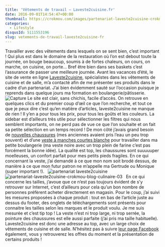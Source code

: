 ```yaml
---
title: 'Vêtements de travail – Laveste2cuisine.fr'
date: 2016-09-01T14:54:47+00:00
thumbnail: https://crokmou.com/images/partenariat-laveste2cuisine-crokmou-blog-culinaire-01.jpg
categories:
  - Lifestyle
disqusId: 5111553196
slug: vetements-de-travail-laveste2cuisine-fr
---
```


Travailler avec des vêtements dans lesquels on se sent bien, c’est important ! Qui plus est dans le domaine de la restauration où l’on est debout toute la journée, on bouge beaucoup, soumis à de fortes chaleurs, on cours, on marche, on cuisine, on porte… Bref être bien dans ses baskets c’est l’assurance de passer une meilleure journée. Avant les vacances d’été, le site de vente en ligne [Laveste2cuisine](http://www.laveste2cuisine.fr/), spécialistes dans les vêtements de cuisine et de salle, m’a contacté afin de me présenter ses produits dans le cadre d’un partenariat. J’ai bien évidemment sauté sur l’occasion puisque je reprends dans quelque jours ma formation en boulangerie/pâtisserie.   ![Capture](https://crokmou.com/images/Capture_pwlggt.png) Le site est clair, sans chichis, facile d’accès. On retrouve en quelques clics et du premier coup d’œil ce que l’on recherche, et tout ce que je peux dire c’est qu’en matière d’articles, laveste2cuisine ne manque de rien ! Il y’en a pour tous les prix, pour tous les goûts et les couleurs. La sidebar est d’ailleurs très utile pour sélectionner les filtres qui nous semblent importants, on ne perd pas de vue ce que l’on souhaite et on fait sa petite sélection en un temps record ! De mon côté j’avais grand besoin de [nouvelles chaussures](http://www.laveste2cuisine.fr/chaussures/250-chaussures-reply-upower.html) (mes anciennes avaient pris l’eau un peu trop souvent) et d’une [veste à manches courtes blanche](http://www.laveste2cuisine.fr/vestes/122-veste-manille-mc-robur.html) pour travailler dans ma petite boulangerie (ma veste noire avec un trop plein de farine c’est pas forcément la bonne idée). La qualité est top, les chaussures sont suuuuuper moelleuses, un confort parfait pour mes petits pieds fragiles. En ce qui concernant la veste, j’ai demandé à ce que mon nom soit brodé dessus, de manière à ce que mon futur patron ne m’appelle ma Gertrude ou Monique (super important !).   ![partenariat laveste2cuisine](https://crokmou.com/images/partenariat-laveste2cuisine-crokmou-blog-culinaire-02_r0bzci.jpg)![partenariat-laveste2cuisine-crokmou-blog-culinaire-03](https://crokmou.com/images/partenariat-laveste2cuisine-crokmou-blog-culinaire-03_bqpd1m.jpg)   En ce qui concerne les tailles, j’avoue que ce n’est pas toujours évident de s’y retrouver sur Internet, c’est d’ailleurs pour cela qu’un bon nombre de personnes préfèrent acheter directement en magasin. Pour le coup, j’ai suivi les mesures proposées à chaque produit : tout en bas de l’article juste au dessus du footer, des onglets de téléchargements sont présents pour connaitre les tailles selon les marques et le produit voulu. Je me suis mesurée et c’est tip top ! La veste n’est ni trop large, ni trop serrée, la pointure des chaussures est elle aussi parfaite (j’ai pris ma taille habituelle). Laveste2cuisine est donc une adresse au top, avec un large choix de vêtements de cuisine et de salle. N’hésitez pas à suivre [leur page Facebook](https://www.facebook.com/LaVeste2Cuisine-1026703880734271/) également, vous y retrouverez les offres du moment et la présentation de certains produits !